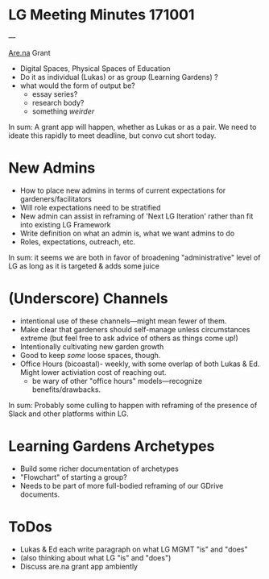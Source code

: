 #  **LG Meeting Minutes 171001** 

—

[Are.na](http://are.na) Grant

- Digital Spaces, Physical Spaces of Education
- Do it as individual (Lukas) or as group (Learning Gardens) ? 
- what would the form of output be?
	- essay series?
	- research body?
	- something _weirder_

In sum: A grant app will happen, whether as Lukas or as a pair. We need to ideate this rapidly to meet deadline, but convo cut short today. 

# New Admins

- How to place new admins in terms of current expectations for gardeners/facilitators
- Will role expectations need to be stratified
- New admin can assist in reframing of 'Next LG Iteration' rather than fit into existing LG Framework
- Write definition on what an admin is, what we want admins to do
- Roles, expectations, outreach, etc.

In sum: it seems we are both in favor of broadening "administrative" level of LG as long as it is targeted & adds some juice

# (Underscore) Channels

- intentional use of these channels—might mean fewer of them. 
- Make clear that gardeners should self-manage unless circumstances extreme (but feel free to ask advice of others as things come up!)
- Intentionally cultivating new garden growth
- Good to keep _some_ loose spaces, though. 
- Office Hours (bicoastal)- weekly, with some overlap of both Lukas & Ed. Might lower activiation cost of reaching out. 
	- be wary of other "office hours" models—recognize benefits/drawbacks. 

In sum: Probably some culling to happen with reframing of the presence of Slack and other platforms within LG. 

# Learning Gardens Archetypes

- Build some richer documentation of archetypes
- "Flowchart" of starting a group? 
- Needs to be part of more full-bodied reframing of our GDrive documents. 

# ToDos

- Lukas & Ed each write paragraph on what LG MGMT "is" and "does"
- (also thinking about what LG "is" and "does")
- Discuss are.na grant app ambiently
